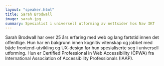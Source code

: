 ```yaml
---
layout: "speaker.html"
title: Sarah Brodwall
image: sarah.jpg
summary: Spesialist i universell utforming av nettsider hos Nav IKT
---
```

Sarah Brodwall har over 25 års erfaring med web og lang fartstid innen det offentlige.  Hun har en bakgrunn innen kognitiv vitenskap og jobbet med både frontend-utvikling og UX-design før hun spesialiserte seg i universell utforming.  Hun er Certified Professional in Web Accessibility (CPWA) fra International Association of Accessibility Professionals (IAAP).
